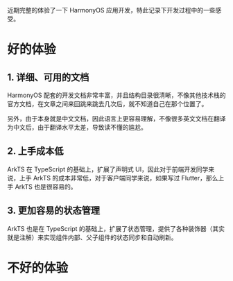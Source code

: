 近期完整的体验了一下 HarmonyOS 应用开发，特此记录下开发过程中的一些感受。

# 好的体验

## 1. 详细、可用的文档

HarmonyOS 配套的开发文档非常丰富，并且结构目录很清晰，不像其他技术栈的官方文档，在文章之间来回跳来跳去几次后，就不知道自己在那个位置了。

另外，由于本身就是中文文档，因此语言上更容易理解，不像很多英文文档在翻译为中文后，由于翻译水平太差，导致读不懂的尴尬。

## 2. 上手成本低

ArkTS 在 TypeScript 的基础上，扩展了声明式 UI，因此对于前端开发同学来说，上手 ArkTS 的成本非常低，对于客户端同学来说，如果写过 Flutter，那么上手 ArkTS 也是很容易的。

## 3. 更加容易的状态管理

ArkTS 也是在 TypeScript 的基础上，扩展了状态管理，提供了各种装饰器（其实就是注解）来实现组件内部、父子组件的状态同步和自动刷新。

# 不好的体验
